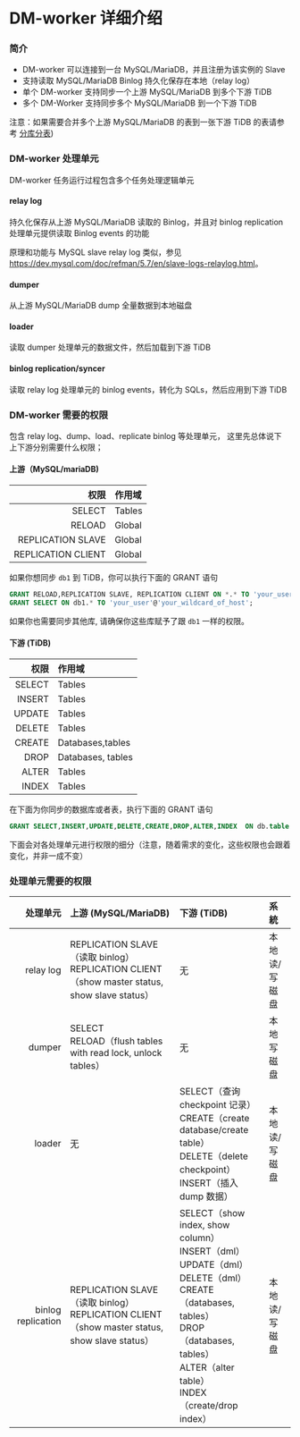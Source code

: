 DM-worker 详细介绍
===

### 简介
- DM-worker 可以连接到一台 MySQL/MariaDB，并且注册为该实例的 Slave
- 支持读取 MySQL/MariaDB Binlog 持久化保存在本地（relay log）
- 单个 DM-worker 支持同步一个上游 MySQL/MariaDB 到多个下游 TiDB
- 多个 DM-Worker 支持同步多个 MySQL/MariaDB 到一个下游 TiDB

注意：如果需要合并多个上游 MySQL/MariaDB 的表到一张下游 TiDB 的表请参考 [分库分表](./shard-table))

### DM-worker 处理单元
DM-worker 任务运行过程包含多个任务处理逻辑单元

#### relay log
持久化保存从上游 MySQL/MariaDB 读取的 Binlog，并且对 binlog replication 处理单元提供读取 Binlog events 的功能

原理和功能与 MySQL slave relay log 类似，参见 <https://dev.mysql.com/doc/refman/5.7/en/slave-logs-relaylog.html>。

#### dumper
从上游 MySQL/MariaDB dump 全量数据到本地磁盘

#### loader
读取 dumper 处理单元的数据文件，然后加载到下游 TiDB

#### binlog replication/syncer
读取 relay log 处理单元的 binlog events，转化为 SQLs，然后应用到下游 TiDB

### DM-worker 需要的权限
包含 relay log、dump、load、replicate binlog 等处理单元， 这里先总体说下 上下游分别需要什么权限；

#### 上游（MySQL/mariaDB)

| 权限 | 作用域 |
|----:|:----|
| SELECT | Tables |
| RELOAD | Global |
| REPLICATION SLAVE | Global |
| REPLICATION CLIENT | Global |

如果你想同步 `db1` 到 TiDB，你可以执行下面的 GRANT 语句

```sql
GRANT RELOAD,REPLICATION SLAVE, REPLICATION CLIENT ON *.* TO 'your_user'@'your_wildcard_of_host'
GRANT SELECT ON db1.* TO 'your_user'@'your_wildcard_of_host';
```

如果你也需要同步其他库, 请确保你这些库赋予了跟 `db1` 一样的权限。

#### 下游 (TiDB)
| 权限 | 作用域 |
|----:|:----|
| SELECT | Tables |
| INSERT | Tables |
| UPDATE | Tables |
| DELETE | Tables |
| CREATE | Databases,tables |
| DROP | Databases, tables |
| ALTER | Tables |
| INDEX | Tables |

在下面为你同步的数据库或者表，执行下面的 GRANT 语句
```sql
GRANT SELECT,INSERT,UPDATE,DELETE,CREATE,DROP,ALTER,INDEX  ON db.table TO 'your_user'@'your_wildcard_of_host';
```

下面会对各处理单元进行权限的细分（注意，随着需求的变化，这些权限也会跟着变化，并非一成不变）


### 处理单元需要的权限

| 处理单元 | 上游 (MySQL/MariaDB) | 下游 (TiDB) | 系統 |
|----:|:--------------------|:------------|:----|
|relay log |REPLICATION SLAVE（读取 binlog）<br>REPLICATION CLIENT（show master status, show slave status）| 无 | 本地读/写磁盘 |
|dumper |SELECT<br>RELOAD（flush tables with read lock, unlock tables）| 无 | 本地写磁盘 |
|loader | 无 |SELECT（查询 checkpoint 记录）<br>CREATE（create database/create table）<br>DELETE（delete checkpoint）<br>INSERT（插入 dump 数据）| 本地读/写磁盘 |
|binlog replication |REPLICATION SLAVE（读取 binlog）<br>REPLICATION CLIENT（show master status, show slave status）| SELECT（show index, show column）<br>INSERT（dml）<br>UPDATE（dml）<br>DELETE（dml）<br>CREATE（databases, tables）<br>DROP （databases, tables）<br>ALTER（alter table）<br>INDEX（create/drop index）| 本地读/写磁盘 |

